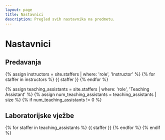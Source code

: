 ```yaml
---
layout: page
title: Nastavnici
description: Pregled svih nastavnika na predmetu.
---
```


# Nastavnici
## Predavanja

{% assign instructors = site.staffers | where: 'role', 'Instructor' %}
{% for staffer in instructors %}
{{ staffer }}
{% endfor %}

{% assign teaching_assistants = site.staffers | where: 'role', 'Teaching Assistant' %}
{% assign num_teaching_assistants = teaching_assistants | size %}
{% if num_teaching_assistants != 0 %}
## Laboratorijske vježbe

{% for staffer in teaching_assistants %}
{{ staffer }}
{% endfor %}
{% endif %}
